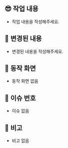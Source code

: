 ## 😎 작업 내용
- 작업 내용을 작성해주세요.

## 🧐 변경된 내용
- 변경된 내용을 작성해주세요.

## 🥳 동작 화면
- 동작 화면 없음

## 🤯 이슈 번호
- 이슈 없음

## 🥲 비고
- 비고 없음